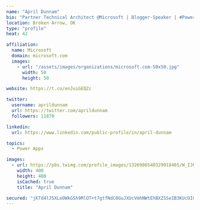 ```yaml
---
name: "April Dunnam"
bio: "Partner Technical Architect @Microsoft | Blogger-Speaker | #PowerApps, #PowerAutomate, #Office365, #SharePoint | #WIT | #Karaoke Queen"
location: Broken Arrow, OK
type: "profile"
heat: 42

affiliation:
  name: Microsoft
  domain: microsoft.com
  images:
    - url: "/assets/images/organizations/microsoft.com-50x50.jpg"
      width: 50
      height: 50

website: https://t.co/enJuiGEQZc

twitter:
  username: aprildunnam
  url: https://twitter.com/aprildunnam
  followers: 11870

linkedin:
  url: https://www.linkedin.com/public-profile/in/april-dunnam

topics:
  - Power Apps

images:
  - url: https://pbs.twimg.com/profile_images/1326986540329918465/W_IJ6Ih2_400x400.jpg
    width: 400
    height: 400
    isCached: true
    title: "April Dunnam"

secured: "jKTd4lJ5XLeOWkGSh9MlOT+t7gtfNdC0GuJXUcVmhNWtEhBXZSSeIB3KUcOIGxU9QG1tfP8cfeA4Vvi1C6/TpiqeMmgi4yLuhDixXTl9c7CjX5UjovwqJ8eq2krcF9Qy+W0OaM+46qglTS5cc+3S/Zmy/ZQDoB/aORaDRk41RThZM0bc30Q9X+cBdONTuDdT2g8+q7OCbEb0wEx9MfACbHJ6I8qUYkQnpbJxxJcV5ReFvB1v8ybNGgL6u+yiVCbtZGDkT2qYj+FLVG3UBaV/TBFyRpEUrqKtExrHigN1/MSYHL9tdSMUC9PtlzO65LWJrKbfwteVOKDmaD50yiNtuaw/r8iE+Ni45yhH7yO3ZT2/Kip7ijbAwQD1iaXjs8CPxn1EiIFTN1sb4jJv6fHVjcM/rYb27q9DrhFiZqNpI/I=;0GAD5w6hSNcjyPUSUjlU9g=="
---
```


